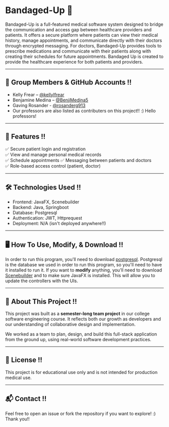 # Bandaged-Up 🏥  
Bandaged-Up is a full-featured medical software system designed to bridge the communication and access gap between healthcare providers and patients. It offers a secure platform where patients can view their medical history, manage appointments, and communicate directly with their doctors through encrypted messaging. For doctors, Bandaged-Up provides tools to prescribe medications and communicate with their patients along with creating their schedules for future appointments. Bandaged Up is created to provide the healthcare experience for both patients and providers. 

---

## 👥 Group Members & GitHub Accounts  !!
- Kelly Frear – [@kellylfrear](https://github.com/kellylfrear)  
- Benjamine Medina – [@BenjiMedina5](https://github.com/BenjiMedina5)  
- Gaving Rosander - [@rosanderg913](https://github.com/rosanderg913)
- Our professors are also listed as contributers on this project!! :) Hello professors!

---

## 🚀 Features !!
✅ Secure patient login and registration  
✅ View and manage personal medical records  
✅ Schedule appointments 
✅ Messaging between patients and doctors  
✅ Role-based access control (patient, doctor)  

---

## 🛠️ Technologies Used !! 
- Frontend: JavaFX, Scenebuilder 
- Backend: Java, Springboot
- Database: Postgresql
- Authentication: JWT, Httprequest
- Deployment: N/A (isn't deployed anywhere!!)

---
## 🖥️ How To Use, Modify, & Download !!
In order to run this program, you'll need to download [postgresql](https://www.postgresql.org/download/). Postgresql is the database we used in order to run this program, so you'll need to have it installed to run it. If you want to **modify** anything, you'll need to download [Scenebuilder](https://gluonhq.com/products/scene-builder/) and to make sure JavaFX is installed. This will allow you to update the controllers with the UIs.  

---

## 📌 About This Project !!
This project was built as a **semester-long team project** in our college software engineering course. It reflects both our growth as developers and our understanding of collaborative design and implementation.

We worked as a team to plan, design, and build this full-stack application from the ground up, using real-world software development practices.

---

## 📄 License !!
This project is for educational use only and is not intended for production medical use.

---

## 📬 Contact !!
Feel free to open an issue or fork the repository if you want to explore! :) Thank you!! 
